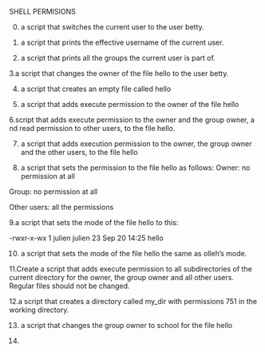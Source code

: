 SHELL PERMISIONS

0. a script that switches the current user to the user betty.

1. a script that prints the effective username of the current user.

2.  a script that prints all the groups the current user is part of.

3.a script that changes the owner of the file hello to the user betty.

4. a script that creates an empty file called hello

5. a script that adds execute permission to the owner of the file hello

6.script that adds execute permission to the owner and the group owner, a
nd read permission to other users, to the file hello.

7. a script that adds execution permission to the owner, the group owner and the other users, to the file hello

8.  a script that sets the permission to the file hello as follows:
Owner: no permission at all

Group: no permission at all

Other users: all the permissions

9.a script that sets the mode of the file hello to this:

-rwxr-x-wx 1 julien julien 23 Sep 20 14:25 hello

10. a script that sets the mode of the file hello the same as olleh’s mode.

11.Create a script that adds execute permission to all subdirectories of the current directory for the owner, the group owner and all other users. Regular files should not be changed.

12.a script that creates a directory called my_dir with permissions 751 in the working directory.

13. a script that changes the group owner to school for the file hello

14.